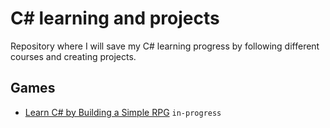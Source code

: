 # C# learning and projects
Repository where I will save my C# learning progress by following different courses and creating projects.

## Games
- [Learn C# by Building a Simple RPG](https://scottlilly.com/learn-c-by-building-a-simple-rpg-index/) `in-progress`

 
